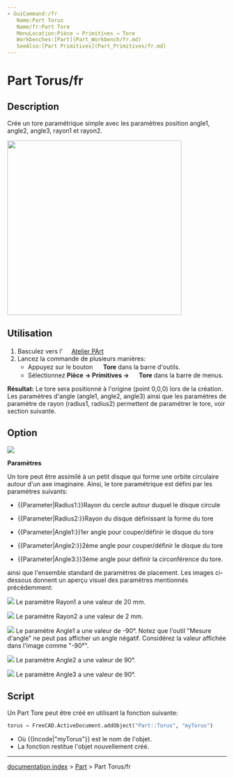 ```yaml
---
- GuiCommand:/fr
   Name:Part Torus
   Name/fr:Part Tore
   MenuLocation:Pièce → Primitives → Tore
   Workbenches:[Part](Part_Workbench/fr.md)
   SeeAlso:[Part Primitives](Part_Primitives/fr.md)
---
```


# Part Torus/fr

## Description

Crée un tore paramétrique simple avec les paramètres position angle1, angle2, angle3, rayon1 et rayon2.

<img alt="" src=images/SimpleTorus.jpg  style="width:400px;">

## Utilisation

1.  Basculez vers l\'<img alt="" src=images/Workbench_Part.svg  style="width:16px;"> [Atelier PArt](Part_Workbench/fr.md)
2.  Lancez la commande de plusieurs manières:
    -   Appuyez sur le bouton **<img src="images/Part_Torus.svg" width=16px> Tore** dans la barre d\'outils.
    -   Sélectionnez **Pièce → Primitives → <img src="images/Part_Torus.svg" width=16px> Tore** dans la barre de menus.

**Résultat:** Le tore sera positionné à l\'origine (point 0,0,0) lors de la création.
Les paramètres d\'angle (angle1, angle2, angle3) ainsi que les paramètres de paramètre de rayon (radius1, radius2) permettent de paramétrer le tore, voir section suivante.

## Option

![](images/TorusExampleOverviewParameters.jpg )

**Paramètres**

Un tore peut être assimilé à un petit disque qui forme une orbite circulaire autour d\'un axe imaginaire. Ainsi, le tore paramétrique est défini par les paramètres suivants:

-    {{Parameter|Radius1:}}Rayon du cercle autour duquel le disque circule

-    {{Parameter|Radius2:}}Rayon du disque définissant la forme du tore

-    {{Parameter|Angle1:}}1er angle pour couper/définir le disque du tore

-    {{Parameter|Angle2:}}2ème angle pour couper/définir le disque du tore

-    {{Parameter|Angle3:}}3ème angle pour définir la circonférence du tore.

ainsi que l\'ensemble standard de paramètres de placement. Les images ci-dessous donnent un aperçu visuel des paramètres mentionnés précédemment:

![](images/TorusExampleRadius1.jpg ) Le paramètre Rayon1 a une valeur de 20 mm.

![](images/TorusExampleRadius2.jpg ) Le paramètre Rayon2 a une valeur de 2 mm.

![](images/TorusExampleAngle1.jpg ) Le paramètre Angle1 a une valeur de -90°. Notez que l\'outil \"Mesure d\'angle\" ne peut pas afficher un angle négatif. Considérez la valeur affichée dans l\'image comme \"-90°\".

![](images/TorusExampleAngle2.jpg ) Le paramètre Angle2 a une valeur de 90°.

![](images/TorusExampleAngle3.jpg ) Le paramètre Angle3 a une valeur de 90°. 

## Script

Un Part Tore peut être créé en utilisant la fonction suivante:


```python
torus = FreeCAD.ActiveDocument.addObject("Part::Torus", "myTorus")
```

-   Où {{Incode|"myTorus"}} est le nom de l\'objet.
-   La fonction restitue l\'objet nouvellement créé.

---
[documentation index](../README.md) > [Part](Part_Workbench.md) > Part Torus/fr
